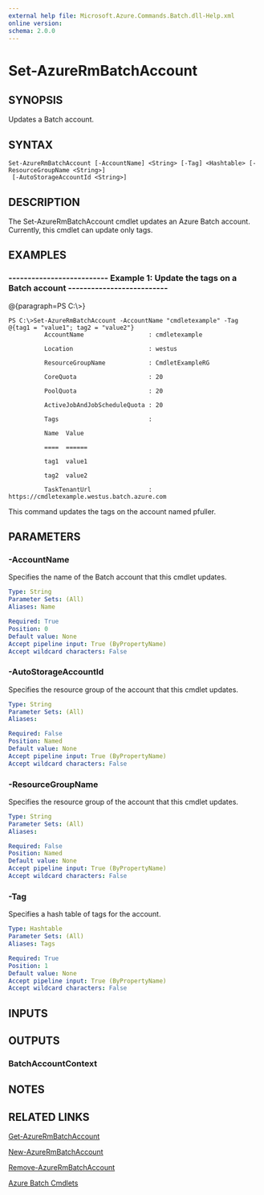 ```yaml
---
external help file: Microsoft.Azure.Commands.Batch.dll-Help.xml
online version: 
schema: 2.0.0
---
```


# Set-AzureRmBatchAccount
## SYNOPSIS
Updates a Batch account.

## SYNTAX

```
Set-AzureRmBatchAccount [-AccountName] <String> [-Tag] <Hashtable> [-ResourceGroupName <String>]
 [-AutoStorageAccountId <String>]
```

## DESCRIPTION
The Set-AzureRmBatchAccount cmdlet updates an Azure Batch account.
Currently, this cmdlet can update only tags.

## EXAMPLES

### --------------------------  Example 1: Update the tags on a Batch account  --------------------------
@{paragraph=PS C:\\\>}

```
PS C:\>Set-AzureRmBatchAccount -AccountName "cmdletexample" -Tag @{tag1 = "value1"; tag2 = "value2"}
          AccountName                  : cmdletexample

          Location                     : westus

          ResourceGroupName            : CmdletExampleRG

          CoreQuota                    : 20

          PoolQuota                    : 20

          ActiveJobAndJobScheduleQuota : 20

          Tags                         :

          Name  Value

          ====  ======

          tag1  value1

          tag2  value2

          TaskTenantUrl                : https://cmdletexample.westus.batch.azure.com
```

This command updates the tags on the account named pfuller.

## PARAMETERS

### -AccountName
Specifies the name of the Batch account that this cmdlet updates.

```yaml
Type: String
Parameter Sets: (All)
Aliases: Name

Required: True
Position: 0
Default value: None
Accept pipeline input: True (ByPropertyName)
Accept wildcard characters: False
```

### -AutoStorageAccountId
Specifies the resource group of the account that this cmdlet updates.

```yaml
Type: String
Parameter Sets: (All)
Aliases: 

Required: False
Position: Named
Default value: None
Accept pipeline input: True (ByPropertyName)
Accept wildcard characters: False
```

### -ResourceGroupName
Specifies the resource group of the account that this cmdlet updates.

```yaml
Type: String
Parameter Sets: (All)
Aliases: 

Required: False
Position: Named
Default value: None
Accept pipeline input: True (ByPropertyName)
Accept wildcard characters: False
```

### -Tag
Specifies a hash table of tags for the account.

```yaml
Type: Hashtable
Parameter Sets: (All)
Aliases: Tags

Required: True
Position: 1
Default value: None
Accept pipeline input: True (ByPropertyName)
Accept wildcard characters: False
```

## INPUTS

## OUTPUTS

### BatchAccountContext

## NOTES

## RELATED LINKS

[Get-AzureRmBatchAccount]()

[New-AzureRmBatchAccount]()

[Remove-AzureRmBatchAccount]()

[Azure Batch Cmdlets]()

